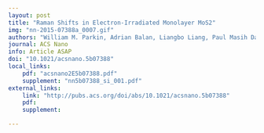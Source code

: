```yaml
---
layout: post
title: "Raman Shifts in Electron-Irradiated Monolayer MoS2"
img: "nn-2015-07388a_0007.gif"
authors: "William M. Parkin, Adrian Balan, Liangbo Liang, Paul Masih Das, Michael Lamparski, Carl H. Naylor, Julio A. Rodríguez-Manzo, A. T. Charlie Johnson, Vincent Meunier, and Marija Drndić"
journal: ACS Nano
info: Article ASAP
doi: "10.1021/acsnano.5b07388"
local_links:
    pdf: "acsnano2E5b07388.pdf"
    supplement: "nn5b07388_si_001.pdf"
external_links:
    link: "http://pubs.acs.org/doi/abs/10.1021/acsnano.5b07388"
    pdf:
    supplement:

---
```


<!--more-->
